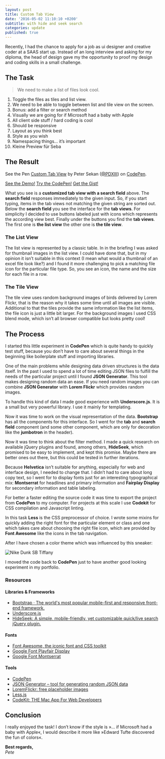 ```yaml
---
layout: post
title: Custom Tab View
date: '2016-05-02 11:10:10 +0200'
subtitle: with hide and seek search
categories: update
published: true
---
```


Recently, I had the chance to apply for a job as ui designer and  creative coder at a SAAS start up. Instead of an long interview and asking for my diploma,
the head of design gave my the opportunity to proof my design and coding skills in a small challenge.
 

## The Task

> We need to make a list of files look cool.

1. Toggle the files as tiles and list view. 
2. We need to be able to toggle between list and tile view on the screen.
3. Bonus: add a filter or search method
4. Visually we are going for if Microsoft had a baby with Apple
5. All client side stuff / hard coding is cool
6. Should be responsive
7. Layout as you think best
8. Style as you wish
9. Namespacing things… it’s important
10. Kleine Preview für Seba


## The Result

<p data-height="296" data-theme-id="light" data-slug-hash="XdxbYw" data-default-tab="css,result" data-user="PDXIII" data-embed-version="2" data-preview="true" class="codepen">See the Pen <a href="http://codepen.io/PDXIII/pen/XdxbYw/">Custom Tab View</a> by Peter Sekan (<a href="http://codepen.io/PDXIII">@PDXIII</a>) on <a href="http://codepen.io">CodePen</a>.</p>
<script async src="//assets.codepen.io/assets/embed/ei.js"></script>

[See the Demo!](http://s.codepen.io/PDXIII/debug/XdxbYw) [Try the CodePen!](http://codepen.io/PDXIII/pen/XdxbYw) [Get the Gist!](https://gist.github.com/PDXIII/6ebeffaa42ef53cf04b3a1112893598e)

What you see is a **customized tab view with a search field** above. 
The **search field** responses immediately to the given input. So, if you start typing, items in the tab views not matching the given string are sorted out.
Below the **search field** you see the interface for the **tab views**. For simplicity I decided to use buttons labeled just with icons which represents the according view best. 
Finally under the buttons you find the **tab views**. The first one is **the list view** the other one is **the tile view**. 

### The List View

The list view is represented by a classic table. In in the briefing I was asked for thumbnail images in the list view. I could have done that, but in my opinion it isn’t suitable in this context (I mean what would a thumbnail of an excel file look like?) and I found it more challenging to pick a matching file icon for the particular file type. So, you see an icon, the name and the size for each file in a row.

### The Tile View

The tile view uses random background images of birds delivered by Lorem Flickr, that is the reason why it takes some time until all images are visible. Additional to that the tiles provide the same information like the list items, the file icon is just a little bit larger. For the background images I used CSS blend mode, which isn’t all browser compatible but looks pretty cool!

## The Process

I started this little experiment in **CodePen** which is quite handy to quickly test stuff, because you don’t have to care about several things in the beginning like boilerplate stuff and importing libraries.

One of the main problems while designing data driven structures is the data itself. In the past I used to spend a lot of time editing JSON files to fulfill the needs of the particular project until I found **JSON Generator**. This tool makes designing random data an ease. If you need random images you can combine **JSON Generator** with **Lorem Flickr** which provides random images.

To handle this kind of data I made good experience with **Underscore.js**. It is a small but very powerful library. I use it mainly for templating.

Now it was time to work on the visual representation of the data. **Bootstrap** has all the components for this interface. So I went for the **tab** and **search field** component (and some other component, which are only for decoration like the **jumbotron** in the header).

Now it was time to think about the filter method. I made a quick research on available jQuery plugins and found, among others, **HideSeek**, which promised to be easy to implement, and kept this promise. Maybe there are better ones out there, but this could be tested in further iterations.

Because **Helvetica** isn’t suitable for anything, especially for web and interface design, I needed to change that. I didn’t had to care about long copy text, so I went for to display fonts just for an interesting typographical mix: **Montserrat** for headlines and primary information and **Fairplay Display** for secondary information and table labeling.

For better a faster editing the source code it was time to export the project from **CodePen** to my computer. For projects at this scale I use **Codekit** for CSS compilation and Javascript linting. 

In this task **Less** is the CSS preprocessor of choice. I wrote some mixins for quickly adding the right font for the particular element or class and one which takes care about choosing the right file icon, which are provided by **Font Awesome** like the icons in the tab navigation.

After I have chosen a color theme which was influenced by this sneaker:

![Nike Dunk SB Tiffany](http://cdn.sneakernews.com/wp-content/uploads/2014/01/diamond-nike-sb-dunk-high-tiffany.jpg)

I moved the code back to **CodePen** just to have another good looking experiment in my portfolio.


### Resources

#### Libraries & Frameworks

- [Bootstrap · The world's most popular mobile-first and responsive front-end framework.](http://v4-alpha.getbootstrap.com/)
- [Underscore.js](http://underscorejs.org/)
- [HideSeek: A simple, mobile-friendly, yet customizable quick/live search jQuery plugin.](http://vdw.github.io/HideSeek/)

#### Fonts

- [Font Awesome, the iconic font and CSS toolkit](https://fortawesome.github.io/Font-Awesome/)
- [Google Font Playfair Display](https://www.google.com/fonts/specimen/Playfair+Display)
- [Google Font Montserrat](https://www.google.com/fonts/specimen/Montserrat)

#### Tools

- [CodePen](http://codepen.io/)
- [JSON Generator – tool for generating random JSON data](http://beta.json-generator.com/4y_QDzceZ)
- [LoremFlickr: free placeholder images](http://loremflickr.com/)
- [Less.js](http://lesscss.org/)
- [CodeKit: THE Mac App For Web Developers](http://incident57.com/codekit/)

## Conclusion

I really enjoyed the task! I don’t know if the style is »… if Microsoft had a baby with Apple«, I would describe it more like »Edward Tufte discovered the fun of colors«.

**Best regards,**  
*Pete*
